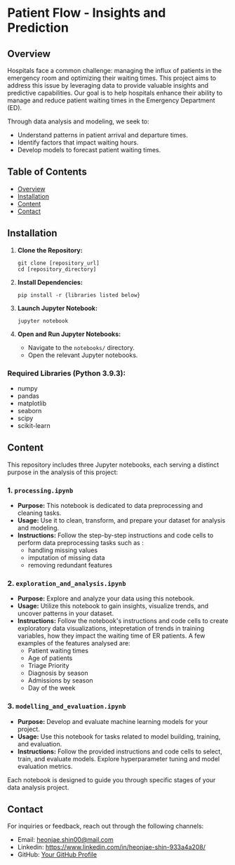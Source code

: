 # Patient Flow - Insights and Prediction
## Overview
Hospitals face a common challenge: managing the influx of patients in the emergency room and optimizing their waiting times. This project aims to address this issue by leveraging data to provide valuable insights and predictive capabilities. Our goal is to help hospitals enhance their ability to manage and reduce patient waiting times in the Emergency Department (ED).

Through data analysis and modeling, we seek to:

- Understand patterns in patient arrival and departure times.
- Identify factors that impact waiting hours.
- Develop models to forecast patient waiting times.

## Table of Contents

- [Overview](#overview)
- [Installation](#installation)
- [Content](#content)
- [Contact](#contact)

## Installation

1. **Clone the Repository:**
   ```
   git clone [repository_url]
   cd [repository_directory]
   ```

2. **Install Dependencies:**
   ```
   pip install -r {libraries listed below}
   ```

3. **Launch Jupyter Notebook:**
   ```
   jupyter notebook
   ```

4. **Open and Run Jupyter Notebooks:**
   - Navigate to the `notebooks/` directory.
   - Open the relevant Jupyter notebooks.

### Required Libraries (Python 3.9.3):

- numpy
- pandas
- matplotlib
- seaborn
- scipy
- scikit-learn


## Content

This repository includes three Jupyter notebooks, each serving a distinct purpose in the analysis of this project:

### 1. `processing.ipynb`

- **Purpose:** This notebook is dedicated to data preprocessing and cleaning tasks.
- **Usage:** Use it to clean, transform, and prepare your dataset for analysis and modeling.
- **Instructions:** Follow the step-by-step instructions and code cells to perform data preprocessing tasks such as :
    - handling missing values
    - imputation of missing data
    - removing redundant features

### 2. `exploration_and_analysis.ipynb`

- **Purpose:** Explore and analyze your data using this notebook.
- **Usage:** Utilize this notebook to gain insights, visualize trends, and uncover patterns in your dataset.
- **Instructions:** Follow the notebook's instructions and code cells to create exploratory data visualizations, intepretation of trends in training variables, how they impact the waiting time of ER patients. A few examples of the features analysed are:
    - Patient waiting times
    - Age of patients
    - Triage Priority
    - Diagnosis by season
    - Admissions by season
    - Day of the week

### 3. `modelling_and_evaluation.ipynb`

- **Purpose:** Develop and evaluate machine learning models for your project.
- **Usage:** Use this notebook for tasks related to model building, training, and evaluation.
- **Instructions:** Follow the provided instructions and code cells to select, train, and evaluate models. Explore hyperparameter tuning and model evaluation metrics.

Each notebook is designed to guide you through specific stages of your data analysis project.


## Contact

For inquiries or feedback, reach out through the following channels:

- Email: heonjae.shin00@mail.com
- Linkedin: https://www.linkedin.com/in/heonjae-shin-933a4a208/
- GitHub: [Your GitHub Profile](https://github.com/heonjaes)